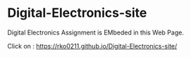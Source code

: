 # Digital-Electronics-site
Digital Electronics Assignment is EMbeded in this Web Page. 

Click on : https://rko0211.github.io/Digital-Electronics-site/
